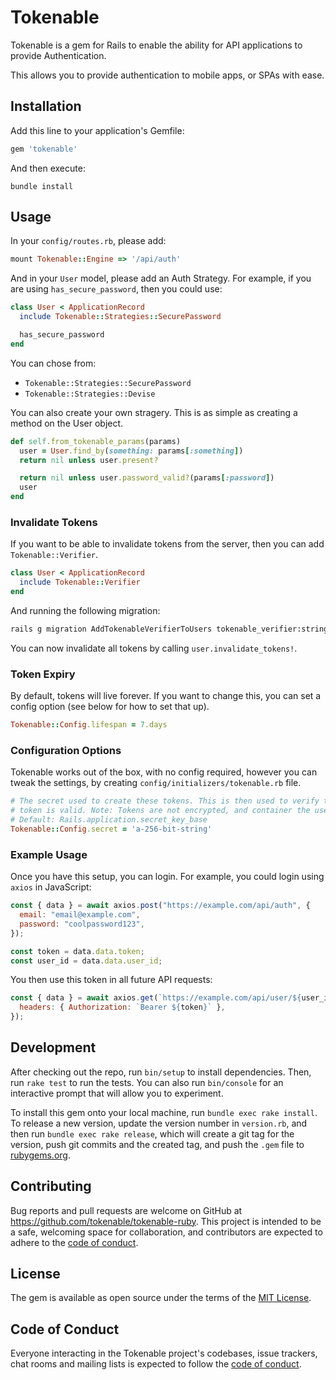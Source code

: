 # Tokenable

Tokenable is a gem for Rails to enable the ability for API applications to provide Authentication.

This allows you to provide authentication to mobile apps, or SPAs with ease.

## Installation

Add this line to your application's Gemfile:

```ruby
gem 'tokenable'
```

And then execute:

```
bundle install
```

## Usage

In your `config/routes.rb`, please add:

```ruby
mount Tokenable::Engine => '/api/auth'
```

And in your `User` model, please add an Auth Strategy. For example, if you are using `has_secure_password`, then you could use:

```ruby
class User < ApplicationRecord
  include Tokenable::Strategies::SecurePassword

  has_secure_password
end
```

You can chose from:

- `Tokenable::Strategies::SecurePassword`
- `Tokenable::Strategies::Devise`

You can also create your own stragery. This is as simple as creating a method on the User object.

```ruby
def self.from_tokenable_params(params)
  user = User.find_by(something: params[:something])
  return nil unless user.present?

  return nil unless user.password_valid?(params[:password])
  user
end
```

### Invalidate Tokens

If you want to be able to invalidate tokens from the server, then you can add `Tokenable::Verifier`.

```ruby
class User < ApplicationRecord
  include Tokenable::Verifier
end
```

And running the following migration:

```bash
rails g migration AddTokenableVerifierToUsers tokenable_verifier:string
```

You can now invalidate all tokens by calling `user.invalidate_tokens!`.

### Token Expiry

By default, tokens will live forever. If you want to change this, you can set a config option (see below for how to set that up).

```ruby
Tokenable::Config.lifespan = 7.days
```

### Configuration Options

Tokenable works out of the box, with no config required, however you can tweak the settings, by creating `config/initializers/tokenable.rb` file.

```ruby
# The secret used to create these tokens. This is then used to verify the
# token is valid. Note: Tokens are not encrypted, and container the user_id.
# Default: Rails.application.secret_key_base
Tokenable::Config.secret = 'a-256-bit-string'
```

### Example Usage

Once you have this setup, you can login. For example, you could login using `axios` in JavaScript:

```js
const { data } = await axios.post("https://example.com/api/auth", {
  email: "email@example.com",
  password: "coolpassword123",
});

const token = data.data.token;
const user_id = data.data.user_id;
```

You then use this token in all future API requests:

```js
const { data } = await axios.get(`https://example.com/api/user/${user_id}`, {
  headers: { Authorization: `Bearer ${token}` },
});
```

## Development

After checking out the repo, run `bin/setup` to install dependencies. Then, run `rake test` to run the tests. You can also run `bin/console` for an interactive prompt that will allow you to experiment.

To install this gem onto your local machine, run `bundle exec rake install`. To release a new version, update the version number in `version.rb`, and then run `bundle exec rake release`, which will create a git tag for the version, push git commits and the created tag, and push the `.gem` file to [rubygems.org](https://rubygems.org).

## Contributing

Bug reports and pull requests are welcome on GitHub at <https://github.com/tokenable/tokenable-ruby>. This project is intended to be a safe, welcoming space for collaboration, and contributors are expected to adhere to the [code of conduct](https://github.com/tokenable/tokenable-ruby/blob/main/CODE_OF_CONDUCT.md).

## License

The gem is available as open source under the terms of the [MIT License](https://opensource.org/licenses/MIT).

## Code of Conduct

Everyone interacting in the Tokenable project's codebases, issue trackers, chat rooms and mailing lists is expected to follow the [code of conduct](https://github.com/tokenable/tokenable-ruby/blob/main/CODE_OF_CONDUCT.md).
